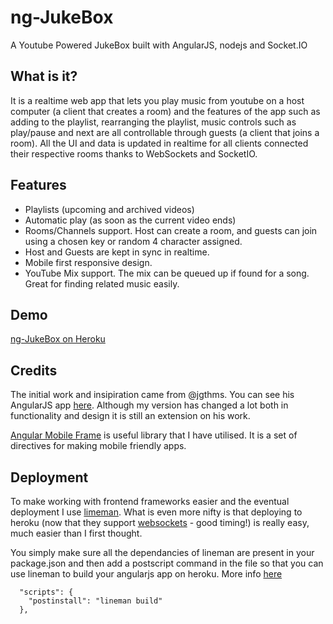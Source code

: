 # ng-JukeBox
A Youtube Powered JukeBox built with AngularJS, nodejs and Socket.IO

## What is it?
It is a realtime web app that lets you play music from youtube on a host computer (a client that creates a room) and the features of the app such as adding to the playlist, rearranging the playlist, music controls such as play/pause and next are all controllable through guests (a client that joins a room). All the UI and data is updated in realtime for all clients connected their respective rooms thanks to WebSockets and SocketIO.

## Features
- Playlists (upcoming and archived videos)
- Automatic play (as soon as the current video ends)
- Rooms/Channels support. Host can create a room, and guests can join using a chosen key or random 4 character assigned.
- Host and Guests are kept in sync in realtime.
- Mobile first responsive design.
- YouTube Mix support. The mix can be queued up if found for a song. Great for finding related music easily.

## Demo
[ng-JukeBox on Heroku](http://ng-jukebox.herokuapp.com/)

## Credits
The initial work and insipiration came from @jgthms. You can see his AngularJS app [here](https://github.com/jgthms/juketube). Although my version has changed a lot both in functionality and design it is still an extension on his work.

[Angular Mobile Frame](https://github.com/herschel666/angular-mobile-frame) is useful library that I have utilised. It is a set of directives for making mobile friendly apps.


## Deployment
To make working with frontend frameworks easier and the eventual deployment I use [limeman](https://github.com/testdouble/heroku-buildpack-lineman). What is even more nifty is that deploying to heroku (now that they support [websockets](https://devcenter.heroku.com/articles/node-websockets) - good timing!) is really easy, much easier than I first thought.

You simply make sure all the dependancies of lineman are present in your package.json and then add a postscript command in the file so that you can use lineman to build your angularjs app on heroku. More info [here](http://stackoverflow.com/questions/13784600/how-to-deploy-node-app-that-uses-grunt-to-heroku)
```
  "scripts": {
    "postinstall": "lineman build"
  },
```

